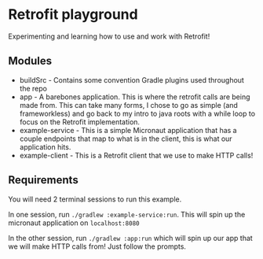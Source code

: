 # Retrofit playground

Experimenting and learning how to use and work with Retrofit!

## Modules

- buildSrc - Contains some convention Gradle plugins used throughout the repo
- app - A barebones application. This is where the retrofit calls are being made from. This can take many forms,
I chose to go as simple (and frameworkless) and go back to my intro to java roots with a while loop to focus on the Retrofit implementation.
- example-service - This is a simple Micronaut application that has a couple endpoints that map to what is in the client, this is what our
application hits. 
- example-client - This is a Retrofit client that we use to make HTTP calls!

## Requirements

You will need 2 terminal sessions to run this example. 

In one session, run `./gradlew :example-service:run`. This will spin up the micronaut application on `localhost:8080`

In the other session, run `./gradlew :app:run` which will spin up our app that we will make HTTP calls from! Just follow the prompts. 